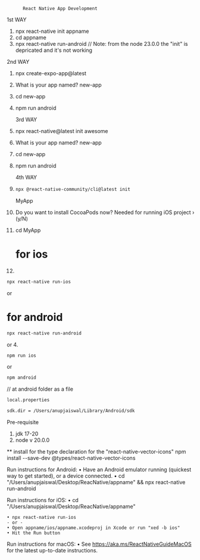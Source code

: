           React Native App Development
  1st WAY
1. npx react-native init appname
2. cd appname 
3. npx react-native run-android
// Note: from the node 23.0.0 the "init" is depricated and it's not working

  2nd WAY
1. npx create-expo-app@latest
2. What is your app named? new-app
3. cd new-app
4. npm run android

   3rd WAY
1. npx react-native@latest init awesome
2. What is your app named? new-app
3. cd new-app
4. npm run android

   4th WAY
1.
   ```sh
   npx @react-native-community/cli@latest init
   ```
   MyApp
3. Do you want to install CocoaPods now? Needed for running iOS project › (y/N)
4. cd MyApp
   # for ios
5.
```sh
npx react-native run-ios
``` 
or 
# for android
```sh
npx react-native run-android 
```
or
4. 
```sh
npm run ios 
```
 or
```sh 
npm android 
```



 // at android folder as a file
```sh
local.properties
```
```sh
sdk.dir = /Users/anupjaiswal/Library/Android/sdk
```



Pre-requisite
1. jdk 17-20
2. node v 20.0.0




** install for the type declaration for the "react-native-vector-icons"
npm install --save-dev @types/react-native-vector-icons




Run instructions for Android:
    • Have an Android emulator running (quickest way to get started), or a device connected.
    • cd "/Users/anupjaiswal/Desktop/ReacNative/appname" && npx react-native run-android
  
  Run instructions for iOS:
    • cd "/Users/anupjaiswal/Desktop/ReacNative/appname"
    
    • npx react-native run-ios
    - or -
    • Open appname/ios/appname.xcodeproj in Xcode or run "xed -b ios"
    • Hit the Run button
    
  Run instructions for macOS:
    • See https://aka.ms/ReactNativeGuideMacOS for the latest up-to-date instructions.
    
